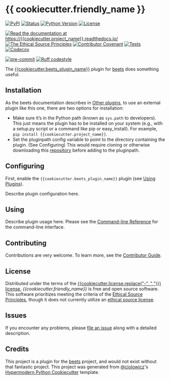 # {{ cookiecutter.friendly_name }}

[![PyPI](https://img.shields.io/pypi/v/{{cookiecutter.project_name}}.svg)][pypi status]
[![Status](https://img.shields.io/pypi/status/{{cookiecutter.project_name}}.svg)][pypi status]
[![Python Version](https://img.shields.io/pypi/pyversions/{{cookiecutter.project_name}})][pypi status]
[![License](https://img.shields.io/pypi/l/{{cookiecutter.project_name}})][license]

[![Read the documentation at https://{{cookiecutter.project_name}}.readthedocs.io/](https://img.shields.io/readthedocs/{{cookiecutter.project_name}}/latest.svg?label=Read%20the%20Docs)][read the docs]
[![The Ethical Source Principles](https://img.shields.io/badge/ethical-source-%23bb8c3c?labelColor=393162)][ethical source]
[![Contributor Covenant](https://img.shields.io/badge/Contributor%20Covenant-2.0-4baaaa.svg)][contributor covenant]
[![Tests](https://github.com/{{cookiecutter.github_user}}/{{cookiecutter.project_name}}/workflows/Tests/badge.svg)][tests]
[![Codecov](https://codecov.io/gh/{{cookiecutter.github_user}}/{{cookiecutter.project_name}}/branch/main/graph/badge.svg)][codecov]

[![pre-commit](https://img.shields.io/badge/pre--commit-enabled-brightgreen?logo=pre-commit&logoColor=white)][pre-commit]
[![Ruff codestyle][ruff badge]][ruff project]

[pypi status]: https://pypi.org/project/{{cookiecutter.project_name}}/
[ethical source]: https://ethicalsource.dev/principles/
[read the docs]: https://{{cookiecutter.project_name}}.readthedocs.io/
[tests]: https://github.com/{{cookiecutter.github_user}}/{{cookiecutter.project_name}}/actions?workflow=Tests
[codecov]: https://app.codecov.io/gh/{{cookiecutter.github_user}}/{{cookiecutter.project_name}}
[pre-commit]: https://github.com/pre-commit/pre-commit
[ruff badge]: https://img.shields.io/endpoint?url=https://raw.githubusercontent.com/astral-sh/ruff/main/assets/badge/v2.json
[ruff project]: https://github.com/charliermarsh/ruff

The [{{cookiecutter.beets_plugin_name}}](https://github.com/{{cookiecutter.github_user}}/{{cookiecutter.project_name}}) plugin for [beets][] does something useful.

## Installation

As the beets documentation describes in [Other plugins][], to use an external plugin like this one, there are two options for installation:

- Make sure it’s in the Python path (known as `sys.path` to developers). This just means the plugin has to be installed on your system (e.g., with a setup.py script or a command like pip or easy_install). For example, `pip install {{cookiecutter.project_name}}`.
- Set the pluginpath config variable to point to the directory containing the plugin. (See Configuring) This would require cloning or otherwise downloading this [repository](https://github.com/kergoth/beets-stylize) before adding to the pluginpath.

## Configuring

First, enable the `{{cookiecutter.beets_plugin_name}}` plugin (see [Using Plugins][]).

Describe plugin configuration here.

## Using

Describe plugin usage here. Please see the [Command-line Reference] for the command-line interface.

## Contributing

Contributions are very welcome.
To learn more, see the [Contributor Guide].

## License

Distributed under the terms of the [{{cookiecutter.license.replace("-", " ")}} license][license],
_{{cookiecutter.friendly_name}}_ is free and open source software. This software prioritizes meeting the criteria of the [Ethical Source Principles][ethical source], though it does not currently utilize an [ethical source license][].

## Issues

If you encounter any problems,
please [file an issue] along with a detailed description.

## Credits

This project is a plugin for the [beets][] project, and would not exist without that fantastic project.
This project was generated from [@cjolowicz]'s [Hypermodern Python Cookiecutter] template.

[@cjolowicz]: https://github.com/cjolowicz
[hypermodern python cookiecutter]: https://github.com/cjolowicz/cookiecutter-hypermodern-python
[file an issue]: https://github.com/{{cookiecutter.github_user}}/{{cookiecutter.project_name}}/issues
[beets]: https://beets.readthedocs.io/en/stable/index.html
[other plugins]: https://beets.readthedocs.io/en/stable/plugins/index.html#other-plugins
[using plugins]: https://beets.readthedocs.io/en/stable/plugins/index.html#using-plugins
[ethical source license]: https://ethicalsource.dev/faq/#what-is-an-ethical-license-for-open-source

<!-- github-only -->

[license]: ./LICENSE
[contributor guide]: ./CONTRIBUTING.md
[contributor covenant]: ./CODE_OF_CONDUCT.md
[command-line reference]: https://{{cookiecutter.project_name}}.readthedocs.io/en/latest/usage.html
